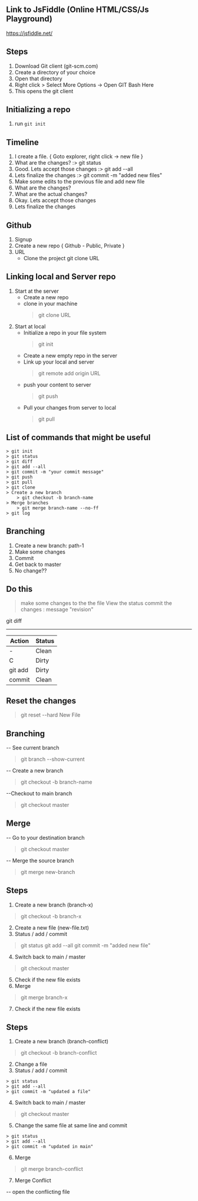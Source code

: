 ## Link to JsFiddle (Online HTML/CSS/Js Playground)

https://jsfiddle.net/

## Steps
1. Download Git client (git-scm.com)
2. Create a directory of your choice
3. Open that directory
4. Right click > Select More Options -> Open GIT Bash Here
5. This opens the git client

## Initializing a repo
1. run `git init`

## Timeline
1. I create a file. { Goto explorer, right click -> new file }
2. What are the changes? :> git status
3. Good. Lets accept those changes :> git add --all
4. Lets finalize the changes :> git commit -m "added new files"
5. Make some edits to the previous file and add new file
6. What are the changes?
7. What are the actual changes?
8. Okay. Lets accept those changes
9. Lets finalize the changes

## Github

1. Signup
2. Create a new repo { Github - Public, Private }
3. URL
	- Clone the project
	git clone URL
	
## Linking local and Server repo
1. Start at the server
	- Create a new repo
	- clone in your machine
		> git clone URL
2. Start at local
	- Initialize a repo in your file system
		> git init
	- Create a new empty repo in the server
	- Link up your local and server
		> git remote add origin URL
	- push your content to server
		> git push
	- Pull your changes from server to local
		> git pull

## List of commands that might be useful
	> git init
	> git status
	> git diff
	> git add --all
	> git commit -m "your commit message"
	> git push
	> git pull
	> git clone
	> Create a new branch
		> git checkout -b branch-name
	> Merge branches
		> git merge branch-name --no-ff
	> git log


## Branching
1. Create a new branch: path-1
2. Make some changes
3. Commit
4. Get back to master
5. No change??

## Do this
> make some changes to the the file
> View the status
> commit the changes : message "revision"

git diff

---------

| Action | Status |
| ------- | --------- |
| - |		Clean | Not staged
| C |		Dirty | Not staged
| git add | Dirty | Staged
| commit	| Clean | Not staged

Reset the changes
-------------------
> git reset --hard
	New File

## Branching
-- See current branch
> git branch --show-current

-- Create a new  branch
> git checkout -b branch-name

--Checkout to main branch
> git checkout master

## Merge

-- Go to your destination branch
> git checkout master

-- Merge the source branch
> git merge new-branch


## Steps
1. Create a new branch (branch-x)
> git checkout -b branch-x

2. Create a  new file (new-file.txt)
3. Status / add / commit
> git status
> git add --all
> git commit -m "added new file"

4. Switch back to main / master
> git checkout master

5. Check if the new file exists
6. Merge
> git merge branch-x

7. Check if the new file exists

## Steps
1. Create a new branch (branch-conflict)
> git checkout -b branch-conflict

2. Change a file
3. Status / add / commit
```
> git status
> git add --all
> git commit -m "updated a file"
```
4. Switch back to main / master
> git checkout master

5. Change the same file at same line and commit
```
> git status
> git add --all
> git commit -m "updated in main"
```
6. Merge
> git merge branch-conflict
7. Merge Conflict

-- open the conflicting file
